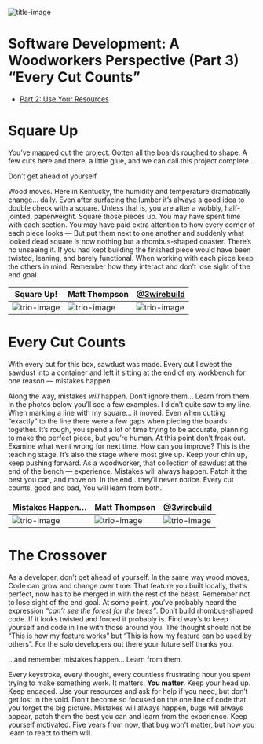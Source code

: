 ![title-image](https://raw.githubusercontent.com/mthomps4/posts/master/posts/software_development_a_woodworkers_perspective/images/part3/IMG_3791.jpg)


# Software Development: A Woodworkers Perspective (Part 3) “Every Cut Counts”

- [Part 2: Use Your Resources](./software_development_a_woodworkers_perspective_(part2)-use_your_resources)

# **Square Up**

You’ve mapped out the project. Gotten all the boards roughed to shape. A few cuts here and there, a little glue, and we can call this project complete…

Don’t get ahead of yourself.

Wood moves. Here in Kentucky, the humidity and temperature dramatically change… daily. Even after surfacing the lumber it’s always a good idea to double check with a square. Unless that is, you are after a wobbly, half-jointed, paperweight. Square those pieces up. You may have spent time with each section. You may have paid extra attention to how every corner of each piece looks — But put them next to one another and suddenly what looked dead square is now nothing but a rhombus-shaped coaster. There’s no unseeing it. If you had kept building the finished piece would have been twisted, leaning, and barely functional. When working with each piece keep the others in mind. Remember how they interact and don’t lose sight of the end goal.

 Square Up! | Matt Thompson | [@3wirebuild](https://instagram.com/3wirebuild)
--- | --- | ---
![trio-image](https://raw.githubusercontent.com/mthomps4/posts/master/posts/software_development_a_woodworkers_perspective/images/part3/IMG_3789.jpg)  | ![trio-image](https://raw.githubusercontent.com/mthomps4/posts/master/posts/software_development_a_woodworkers_perspective/images/part3/IMG_3791.jpg) | ![trio-image](https://raw.githubusercontent.com/mthomps4/posts/master/posts/software_development_a_woodworkers_perspective/images/part3/IMG_3792.jpg)


# **Every Cut Counts**

With every cut for this box, sawdust was made. Every cut I swept the sawdust into a container and left it sitting at the end of my workbench for one reason — mistakes happen.

Along the way, mistakes *will* happen. Don’t ignore them… Learn from them. In the photos below you’ll see a few examples. I didn’t quite saw to my line. When marking a line with my square… it moved. Even when cutting “exactly” to the line there were a few gaps when piecing the boards together. It’s rough, you spend a lot of time trying to be accurate, planning to make the perfect piece, but you’re human. At this point don’t freak out. Examine what went wrong for next time. How can you improve? This is the teaching stage. It’s also the stage where most give up. Keep your chin up, keep pushing forward. As a woodworker, that collection of sawdust at the end of the bench — experience. Mistakes will always happen. Patch it the best you can, and move on. In the end.. they’ll never notice. Every cut counts, good and bad, You will learn from both.

Mistakes Happen… | Matt Thompson | [@3wirebuild](https://instagram.com/3wirebuild)
--- | --- | ---
![trio-image](https://raw.githubusercontent.com/mthomps4/posts/master/posts/software_development_a_woodworkers_perspective/images/part3/IMG_3808.jpg)  | ![trio-image](https://raw.githubusercontent.com/mthomps4/posts/master/posts/software_development_a_woodworkers_perspective/images/part3/IMG_3827.jpg) | ![trio-image](https://raw.githubusercontent.com/mthomps4/posts/master/posts/software_development_a_woodworkers_perspective/images/part3/IMG_3834.jpg)

# **The Crossover**

As a developer, don’t get ahead of yourself. In the same way wood moves, Code can grow and change over time. That feature you built locally, that’s perfect, now has to be merged in with the rest of the beast. Remember not to lose sight of the end goal. At some point, you’ve probably heard the expression *“can’t see the forest for the trees”*. Don’t build rhombus-shaped code. If it looks twisted and forced it probably is. Find way’s to keep yourself and code in line with those around you. The thought should not be “This is how my feature works” but “This is how my feature can be used by others”. For the solo developers out there your future self thanks you.

…and remember mistakes happen… Learn from them.

Every keystroke, every thought, every countless frustrating hour you spent trying to make something work. It matters. **You matter.** Keep your head up. Keep engaged. Use your resources and ask for help if you need, but don’t get lost in the void. Don’t become so focused on the one line of code that you forget the big picture. Mistakes will always happen, bugs will always appear, patch them the best you can and learn from the experience. Keep yourself motivated. Five years from now, that bug won’t matter, but how you learn to react to them will.